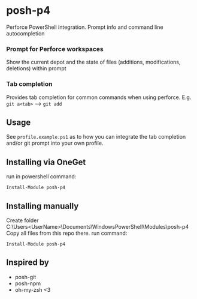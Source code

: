 posh-p4
=======

Perforce PowerShell integration. Prompt info and command line autocompletion

### Prompt for Perforce workspaces
   Show the current depot and the state of files (additions, modifications, deletions) within prompt

### Tab completion
   Provides tab completion for common commands when using perforce.
   E.g. `git a<tab>` --> `git add`


Usage
-----

See `profile.example.ps1` as to how you can integrate the tab completion and/or git prompt into your own profile.


Installing via OneGet
--------------------

run in powershell command:

```
Install-Module posh-p4
```


Installing manually
--------------------

Create folder C:\Users\<UserName>\Documents\WindowsPowerShell\Modules\posh-p4
Copy all files from this repo there.
run command:

```
Install-Module posh-p4
```


Inspired by
-----------
- posh-git
- posh-npm
- oh-my-zsh <3

